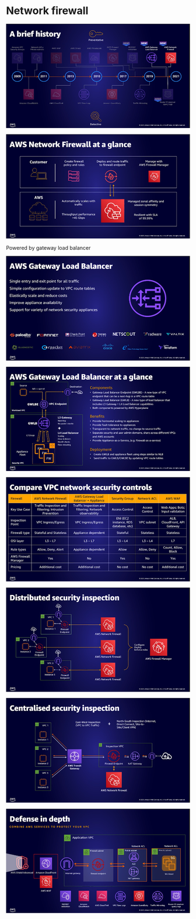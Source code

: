 # Network firewall

![](./service-history.png)

![](./aws-responsibility-firewall.png)

Powered by gateway load balancer

![](./gateway-lb.png)

![](./gateway-lb-overview.png)

![](./vpc-security-controls.png)

![](./network-firewall-distribution.png)

![](./network-firewall-centralised.png)

![](./defense-in-depth.png)
